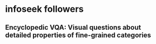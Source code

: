 # infoseek followers
## Encyclopedic VQA: Visual questions about detailed properties of fine-grained categories
